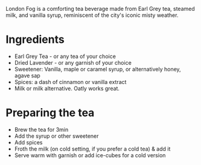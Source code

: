 London Fog is a comforting tea beverage made from Earl Grey tea, steamed milk, and vanilla syrup, reminiscent of the city's iconic misty weather.

# Ingredients

- Earl Grey Tea - or any tea of your choice
- Dried Lavender - or any garnish of your choice
- Sweetener: Vanilla, maple or caramel syrup, or alternatively honey, agave sap
- Spices: a dash of cinnamon or vanilla extract
- Milk or milk alternative. Oatly works great.

# Preparing the tea

- Brew the tea for 3min
- Add the syrup or other sweetener
- Add spices
- Froth the milk (on cold setting, if you prefer a cold tea) & add it
- Serve warm with garnish or add ice-cubes for a cold version